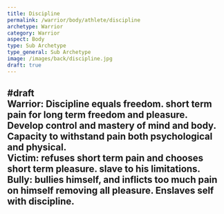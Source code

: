 ```yaml
---
title: Discipline
permalink: /warrior/body/athlete/discipline
archetype: Warrior
category: Warrior
aspect: Body
type: Sub Archetype
type_general: Sub Archetype
image: /images/back/discipline.jpg
draft: true
---
```

#draft   
Warrior: Discipline equals freedom. short term pain for long term freedom and pleasure. Develop control and mastery of mind and body. Capacity to withstand pain both psychological and physical.   
Victim: refuses short term pain and chooses short term pleasure. slave to his limitations.   
Bully: bullies himself, and inflicts too much pain on himself removing all pleasure. Enslaves self with discipline.
---
